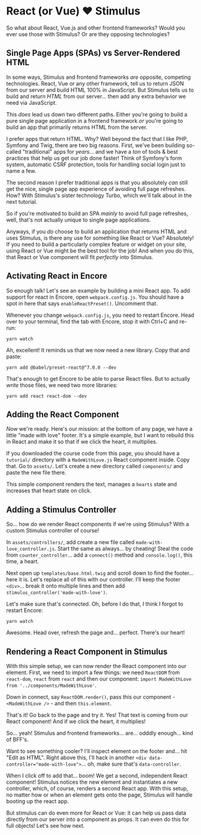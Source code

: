 # React (or Vue) ❤️ Stimulus

So what about React, Vue.js and other frontend frameworks? Would you ever use those
with Stimulus? Or are they opposing technologies?

## Single Page Apps (SPAs) vs Server-Rendered HTML

In some ways, Stimulus and frontend frameworks *are* opposite, competing
technologies. React, Vue or any other framework, tell us to return JSON from our
server and build HTML 100% in JavaScript. But Stimulus tells us to build and
return *HTML* from our server... then add any extra behavior we need via JavaScript.

This *does* lead us down two different paths. Either you're going to build a pure
single page application in a frontend framework *or* you're going to build
an app that primarily returns HTML from the server.

I prefer apps that return HTML. Why? Well beyond the fact that I like PHP,
Symfony and Twig, there are two big reasons. First, we've been building so-called
"traditional" apps for *years*... and we have a *ton* of tools & best practices that
help us get our job done faster! Think of Symfony's form system, automatic CSRF
protection, tools for handling social login just to name a few.

The second reason I prefer traditional apps is that you absolutely *can* still get
the nice, single page app experience of avoiding full page refreshes. How? With
Stimulus's sister technology Turbo, which we'll talk about in the next tutorial.

So if you're motivated to build an SPA *mainly* to avoid full page refreshes,
well, that's not actually unique to single page applications.

Anyways, if you *do* choose to build an application that returns HTML and
uses Stimulus, is there any use for something like React or Vue? Absolutely! If
you need to build a particularly complex feature or widget on your site,
using React or Vue might be the best tool for the job! And when you do this,
that React or Vue component will fit *perfectly* into Stimulus.

## Activating React in Encore

So enough talk! Let's see an example by building a mini React app. To add support
for react in Encore, open `webpack.config.js`. You should have a spot in here
that says `enableReactPreset()`. Uncomment that.

Whenever you change `webpack.config.js`, you need to restart Encore. Head over
to your terminal, find the tab with Encore, stop it with Ctrl+C and re-run:

```terminal
yarn watch
```

Ah, excellent! It reminds us that we now need a new library. Copy that and paste:

```terminal-silent
yarn add @babel/preset-react@^7.0.0 --dev
```

That's enough to get Encore to be able to parse React files. But to actually
*write* those files, we need two more libraries:

```terminal
yarn add react react-dom --dev
```

## Adding the React Component

*Now* we're ready. Here's our mission: at the bottom of any page, we have a
little "made with love" footer. It's a simple example, but I want to rebuild this
in React and make it so that if we click the heart, it multiplies.

If you downloaded the course code from this page, you should have a `tutorial/`
directory with a `MadeWithLove.js` React component inside. Copy that. Go to
`assets/`. Let's create a new directory called `components/` and paste the new
file there.

This simple component renders the text, manages a `hearts` state and increases
that heart state on click.

## Adding a Stimulus Controller

So... how do we render React components if we're using Stimulus? With a custom
Stimulus controller of course!

In `assets/controllers/`, add create a new file called
`made-with-love_controller.js`. Start the same as always... by cheating! Steal
the code from `counter_controller`... add a `connect()` method and `console.log()`,
this time, a heart.

Next open up `templates/base.html.twig` and scroll down to find the footer...
here it is. Let's replace all of this with our controller. I'll keep the footer
`<div>`... break it onto multiple lines and then add
`stimulus_controller('made-with-love')`.

Let's make sure that's connected. Oh, before I do that, I think I forgot to
restart Encore:

```terminal
yarn watch
```

Awesome. Head over, refresh the page and... perfect. There's our heart!

## Rendering a React Component in Stimulus

With this simple setup, we can now render the React component into our element.
First, we need to import a few things: we need `ReactDOM` from `react-dom`,
`react` from `react` and then our component:
`import MadeWithLove from '../components/MadeWithLove'`.

Down in connect, say `ReactDOM.render()`, pass this our component -
`<MadeWithLove />` - and then `this.element`.

That's it! Go back to the page and try it. Yes! That text is coming from our React
component! And if we click the heart, it multiplies!

So... yeah! Stimulus and frontend frameworks... are... odddly enough... kind of
BFF's.

Want to see something cooler? I'll inspect element on the footer and... hit
"Edit as HTML". Right above this, I'll hack in another
`<div data-controller="made-with-love">`... oh, make sure that's `data-controller`.

When I click off to add that... boom! We get a second, independent React component!
Stimulus notices the new element and instantiates a new controller, which, of
course, renders a second React app. With this setup, no matter how or when an
element gets onto the page, Stimulus will handle booting up the react app.

But stimulus can do even more for React or Vue: it can help us pass data
directly from our server into a component as props. It can even do this for
full objects! Let's see how next.
